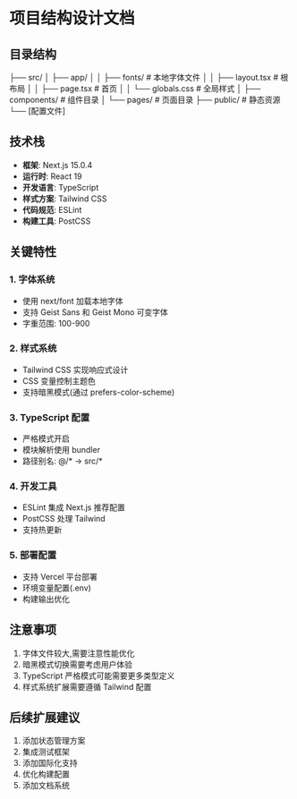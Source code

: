 # 项目结构设计文档

## 目录结构 
├── src/
│ ├── app/
│ │ ├── fonts/ # 本地字体文件
│ │ ├── layout.tsx # 根布局
│ │ ├── page.tsx # 首页
│ │ └── globals.css # 全局样式
│ ├── components/ # 组件目录
│ └── pages/ # 页面目录
├── public/ # 静态资源
└── [配置文件]

## 技术栈

- **框架**: Next.js 15.0.4
- **运行时**: React 19
- **开发语言**: TypeScript
- **样式方案**: Tailwind CSS
- **代码规范**: ESLint
- **构建工具**: PostCSS

## 关键特性

### 1. 字体系统
- 使用 next/font 加载本地字体
- 支持 Geist Sans 和 Geist Mono 可变字体
- 字重范围: 100-900

### 2. 样式系统
- Tailwind CSS 实现响应式设计
- CSS 变量控制主题色
- 支持暗黑模式(通过 prefers-color-scheme)

### 3. TypeScript 配置
- 严格模式开启
- 模块解析使用 bundler
- 路径别名: @/* -> src/*

### 4. 开发工具
- ESLint 集成 Next.js 推荐配置
- PostCSS 处理 Tailwind
- 支持热更新

### 5. 部署配置
- 支持 Vercel 平台部署
- 环境变量配置(.env)
- 构建输出优化

## 注意事项

1. 字体文件较大,需要注意性能优化
2. 暗黑模式切换需要考虑用户体验
3. TypeScript 严格模式可能需要更多类型定义
4. 样式系统扩展需要遵循 Tailwind 配置

## 后续扩展建议

1. 添加状态管理方案
2. 集成测试框架
3. 添加国际化支持
4. 优化构建配置
5. 添加文档系统
